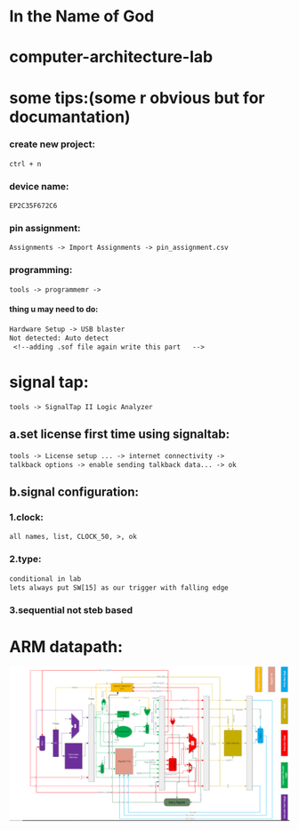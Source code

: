 # In the Name of God

# computer-architecture-lab

# some tips:(some r obvious but for documantation)

### create new project:
    ctrl + n

### device name:
    EP2C35F672C6

### pin assignment:
    Assignments -> Import Assignments -> pin_assignment.csv

### programming:
    tools -> programmemr ->

#### thing u may need to do:
    Hardware Setup -> USB blaster
    Not detected: Auto detect
     <!--adding .sof file again write this part   -->


# signal tap:
    tools -> SignalTap II Logic Analyzer

## a.set license first time using signaltab:
    tools -> License setup ... -> internet connectivity -> 
    talkback options -> enable sending talkback data... -> ok


## b.signal configuration:

### 1.clock:
    all names, list, CLOCK_50, >, ok

### 2.type:
    conditional in lab
    lets always put SW[15] as our trigger with falling edge

### 3.sequential not steb based

# ARM datapath:
![My Image](./images/ARM.png)